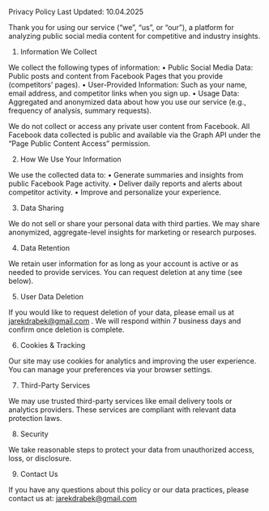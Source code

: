 Privacy Policy
Last Updated: 10.04.2025

Thank you for using our service (“we”, “us”, or “our”), a platform for analyzing public social media content for competitive and industry insights.

1. Information We Collect

We collect the following types of information:
	•	Public Social Media Data: Public posts and content from Facebook Pages that you provide (competitors’ pages).
	•	User-Provided Information: Such as your name, email address, and competitor links when you sign up.
	•	Usage Data: Aggregated and anonymized data about how you use our service (e.g., frequency of analysis, summary requests).

We do not collect or access any private user content from Facebook. All Facebook data collected is public and available via the Graph API under the “Page Public Content Access” permission.

2. How We Use Your Information

We use the collected data to:
	•	Generate summaries and insights from public Facebook Page activity.
	•	Deliver daily reports and alerts about competitor activity.
	•	Improve and personalize your experience.

3. Data Sharing

We do not sell or share your personal data with third parties.
We may share anonymized, aggregate-level insights for marketing or research purposes.

4. Data Retention

We retain user information for as long as your account is active or as needed to provide services. You can request deletion at any time (see below).

5. User Data Deletion

If you would like to request deletion of your data, please email us at jarekdrabek@gmail.com . We will respond within 7 business days and confirm once deletion is complete.

6. Cookies & Tracking

Our site may use cookies for analytics and improving the user experience. You can manage your preferences via your browser settings.

7. Third-Party Services

We may use trusted third-party services like email delivery tools or analytics providers. These services are compliant with relevant data protection laws.

8. Security

We take reasonable steps to protect your data from unauthorized access, loss, or disclosure.

9. Contact Us

If you have any questions about this policy or our data practices, please contact us at:
jarekdrabek@gmail.com